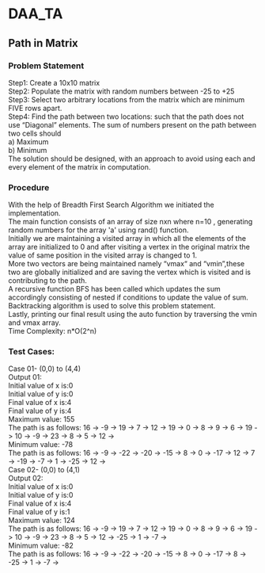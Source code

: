 # DAA_TA
## Path in Matrix
### Problem Statement
Step1: Create a 10x10 matrix
<br/>
Step2: Populate the matrix with random numbers between -25 to +25
<br/>
Step3: Select two arbitrary locations from the matrix which are minimum FIVE rows apart.
<br/>
Step4: Find the path between two locations: such that the path does not use “Diagonal”
elements. The sum of numbers present on the path between two cells should
<br/>
a) Maximum
<br/>
b) Minimum
<br/>
The solution should be designed, with an approach to avoid using each and every
element of the matrix in computation.

### Procedure
With the help of Breadth First Search Algorithm we initiated the implementation.
<br/>
The main function consists of an array of size nxn where n=10 , generating random numbers for the array 'a' using rand() function.
<br/>
Initially we are maintaining a visited array in which all the elements of the array are initialized to 0 and after visiting a vertex in the original matrix the value of same position in the visited  array is changed to 1.
<br/>
More two vectors are being maintained namely “vmax“ and “vmin”,these two are globally initialized and are saving the vertex which is visited and is contributing to the path. 
<br/>
A recursive function BFS has been called which updates the sum accordingly consisting of nested if conditions to update the value of sum. 
<br/>
Backtracking algorithm is used to solve this problem statement.
<br/>
Lastly, printing our final result using the auto function by traversing the vmin and vmax array.
<br/>
Time Complexity: n*O(2^n)

### Test Cases:
Case 01-
(0,0) to (4,4)
<br/>
Output 01:
<br/>
Initial value of x is:0
<br/>
Initial value of y is:0
<br/>
Final value of x is:4
<br/>
Final value of y is:4
<br/>
Maximum value: 155
<br/>
The path is as follows: 16 -> -9 -> 19 -> 7 -> 12 -> 19 -> 0 -> 8 -> 9 -> 6 -> 19 -> 10 -> -9 -> 23 -> 8 -> 5 -> 12 ->
<br/>
Minimum value: -78
<br/>
The path is as follows: 16 -> -9 -> -22 -> -20 -> -15 -> 8 -> 0 -> -17 -> 12 -> 7 -> -19 -> -7 -> 1 -> -25 -> 12 ->
<br/>
Case 02-
(0,0) to (4,1)
<br/>
Output 02:
<br/>
Initial value of x is:0
<br/>
Initial value of y is:0
<br/>
Final value of x is:4
<br/>
Final value of y is:1
<br/>
Maximum value: 124
<br/>
The path is as follows: 16 -> -9 -> 19 -> 7 -> 12 -> 19 -> 0 -> 8 -> 9 -> 6 -> 19 -> 10 -> -9 -> 23 -> 8 -> 5 -> 12 -> -25 -> 1 -> -7 ->
<br/>
Minimum value: -82
<br/>
The path is as follows: 16 -> -9 -> -22 -> -20 -> -15 -> 8 -> 0 -> -17 -> 8 -> -25 -> 1 -> -7 ->
